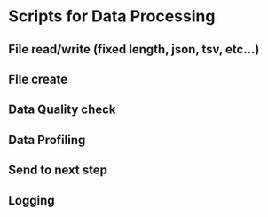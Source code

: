 # Scripts for Data Processing

## File read/write (fixed length, json, tsv, etc...)
## File create
## Data Quality check
## Data Profiling
## Send to next step
## Logging
